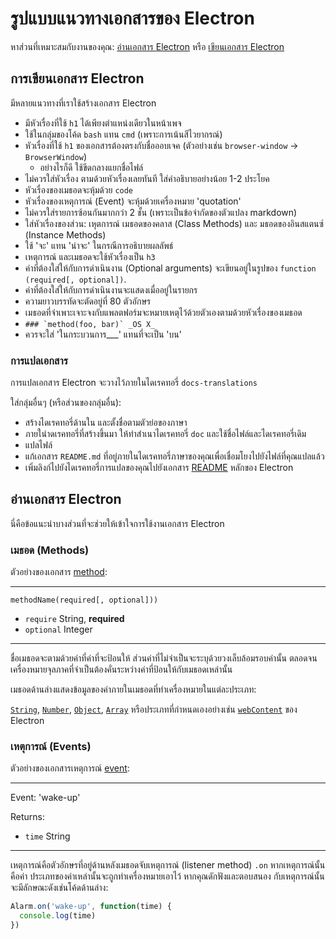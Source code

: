# รูปแบบแนวทางเอกสารของ Electron

หาส่วนที่เหมาะสมกับงานของคุณ: [อ่านเอกสาร Electron](#reading-electron-documentation)
หรือ [เขียนเอกสาร Electron](#writing-electron-documentation)

## การเขียนเอกสาร Electron

มีหลายแนวทางที่เราใช้สร้างเอกสาร Electron

- มีหัวเรื่องที่ใช้ `h1` ได้เพียงตำแหน่งเดียวในหน้าเพจ
- ใช้ในกลุ่มของโค้ด `bash` แทน `cmd` (เพราะการเน้นสีไวยากรณ์)
- หัวเรื่องที่ใช้ `h1` ของเอกสารต้องตรงกับชื่อออบเจค (ตัวอย่างเช่น `browser-window` →
  `BrowserWindow`)
  - อย่างไรก็ดี ใช้ขีดกลางแยกชื่อไฟล์
- ไม่ควรใส่หัวเรื่อง ตามด้วยหัวเรื่องเลยทันที ใส่คำอธิบายอย่างน้อย 1-2 ประโยค
- หัวเรื่องของเมธอดจะหุ้มด้วย `code`
- หัวเรื่องของเหตุการณ์ (Event) จะหุ้มด้วยเครื่องหมาย 'quotation'
- ไม่ควรใส่รายการซ้อนกันมากกว่า 2 ชั้น (เพราะเป็นข้อจำกัดของตัวแปลง markdown)
- ใส่หัวเรื่องของส่วน: เหุตการณ์ เมธอดของคลาส (Class Methods)
  และ มธอดของอินสแตนซ์ (Instance Methods)
- ใช้ 'จะ' แทน 'น่าจะ' ในกรณีการอธิบายผลลัพธ์
- เหตุการณ์ และเมธอดจะใช้หัวเรื่องเป็น `h3`
- ค่าที่ต้องใส่ให้กับการดำเนินงาน (Optional arguments) จะเขียนอยู่ในรูปของ
  `function (required[, optional])`.
- ค่าที่ต้องใส่ให้กับการดำเนินงานจะแสดงเมื่ออยู่ในรายกร
- ความยาวบรรทัดจะตัดอยู่ที่ 80 ตัวอักษร
- เมธอดที่จำเพาะเจาะจงกับแพลตฟอร์มจะหมายเหตุไว้ด้วยตัวเองตามด้วยหัวเรื่องของเมธอด
 - ```### `method(foo, bar)` _OS X_```
- ควรจะใส่ 'ในกระบวนการ___' แทนที่จะเป็น 'บน'

### การแปลเอกสาร

การแปลเอกสาร Electron จะวางไว้ภายในไดเรคทอรี่ `docs-translations`

ใส่กลุ่มอื่นๆ (หรือส่วนของกลุ่มอื่น):

- สร้างไดเรคทอรี่ด้านใน และตั้งชื่อตามตัวย่อของภาษา
- ภายในำดเรคทอรี่ที่สร้างขึ้นมา ให้ทำสำเนาไดเรคทอรี่ `doc` และใช้ชื่อไฟล์และไดเรคทอรี่เดิม
- แปลไฟล์
- แก้เอกสาร `README.md` ที่อยู่ภายในไดเรคทอรี่ภาษาของคุณเพื่อเชื่อมโยงไปยังไฟล์ที่คุณแปลแล้ว
- เพิ่มลิงก์ไปยังไดเรคทอรี่การแปลของคุณไปยังเอกสาร [README](https://github.com/atom/electron#documentation-translations) หลักของ Electron

## อ่านเอกสาร Electron

นี่คือข้อแนะนำบางส่วนที่จะช่วยให้เข้าใจการใช้งานเอกสาร Electron

### เมธอด (Methods)

ตัวอย่างของเอกสาร [method](https://developer.mozilla.org/en-US/docs/Glossary/Method):

---

`methodName(required[, optional]))`

* `require` String, **required**
* `optional` Integer

---

ชื่อเมธอดจะตามด้วยค่าที่ค่าที่จะป้อนให้ ส่วนค่าที่ไม่จำเป็นจะระบุด้วยวงเล็บล้อมรอบค่านั้น ตลอดจนเครื่องหมายจุลภาคที่จำเป็นต้องคั่นระหว่างค่าที่ป้อนให้กับเมธอดเหล่านั้น

เมธอดด้านล่างแสดงข้อมูลของค่าภายในเมธอดที่ทำเครื่องหมายในแต่ละประเภท:

[`String`](https://developer.mozilla.org/en-US/docs/Web/JavaScript/Reference/Global_Objects/String),
[`Number`](https://developer.mozilla.org/en-US/docs/Web/JavaScript/Reference/Global_Objects/Number),
[`Object`](https://developer.mozilla.org/en-US/docs/Web/JavaScript/Reference/Global_Objects/Object),
[`Array`](https://developer.mozilla.org/en-US/docs/Web/JavaScript/Reference/Global_Objects/Array)
หรือประเภทที่กำหนดเองอย่างเช่น [`webContent`](api/web-content.md) ของ Electron

### เหตุการณ์ (Events)

ตัวอย่างของเอกสารเหตุการณ์ [event](https://developer.mozilla.org/en-US/docs/Web/API/Event):

---

Event: 'wake-up'

Returns:

* `time` String

---

เหตุการณ์คือตัวอักษรที่อยู่ด้านหลังเมธอดจับเหตุการณ์ (listener method) `.on`
หากเหตุการณ์นั้นคือค่า ประเภทของค่าเหล่านั้นจะถูกทำเครื่องหมายเอาไว้ หากคุณดักฟังและตอบสนอง
กับเหตุการณ์นั้น จะมีลักษณะดังเช่นโค้ดด้านล่าง:

```javascript
Alarm.on('wake-up', function(time) {
  console.log(time)
})
```
